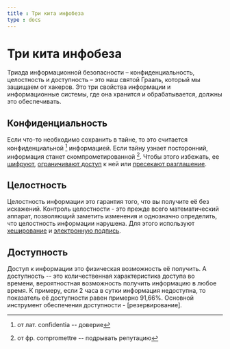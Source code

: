 ```yaml
---
title : Три кита инфобеза
type : docs
---
```

# Три кита инфобеза

Триада информационной безопасности – конфиденциальность, целостность и доступность – это наш святой Грааль, который мы защищаем от хакеров. Это три свойства информации и информационные системы, где она хранится и обрабатывается, должны это обеспечивать.

## Конфиденциальность

Если что-то необходимо сохранить в тайне, то это считается конфиденциальной [^1] информацией. Если тайну узнает посторонний, информация станет скомпрометированной [^2].  Чтобы этого избежать, ее [шифруют](/docs/infosecurity/encryption), [ограничивают доступ](access_resticttion) к ней или [пресекают разглашение](leak_prevention).

## Целостность

Целостность информации это гарантия того, что вы получите её без искажений. Контроль целостности - это прежде всего математический аппарат, позволяющий заметить изменения и однозначно определить, что целостность информации нарушена. Для этого используют [хеширование](/docs/infosecurity/hash) и [электронную подпись](signature).

## Доступность

Доступ к информации это физическая возможность её получить. А доступность -- это количественная характеристика доступа во времени, вероятностная возможность получить информацию в любое время. К примеру, если 2 часа в сутки информация недоступна, то показатель её доступности равен примерно 91,66%. Основной инструмент обеспечения доступности - [резервирование].

[^1]: от лат. confidentia -- доверие
[^2]: от фр. compromettre -- подрывать репутацию